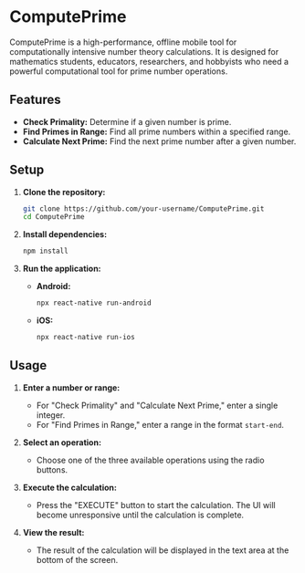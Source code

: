 # ComputePrime

ComputePrime is a high-performance, offline mobile tool for computationally intensive number theory calculations. It is designed for mathematics students, educators, researchers, and hobbyists who need a powerful computational tool for prime number operations.

## Features

- **Check Primality:** Determine if a given number is prime.
- **Find Primes in Range:** Find all prime numbers within a specified range.
- **Calculate Next Prime:** Find the next prime number after a given number.

## Setup

1. **Clone the repository:**
   ```bash
   git clone https://github.com/your-username/ComputePrime.git
   cd ComputePrime
   ```

2. **Install dependencies:**
   ```bash
   npm install
   ```

3. **Run the application:**
   - **Android:**
     ```bash
     npx react-native run-android
     ```
   - **iOS:**
     ```bash
     npx react-native run-ios
     ```

## Usage

1. **Enter a number or range:**
   - For "Check Primality" and "Calculate Next Prime," enter a single integer.
   - For "Find Primes in Range," enter a range in the format `start-end`.

2. **Select an operation:**
   - Choose one of the three available operations using the radio buttons.

3. **Execute the calculation:**
   - Press the "EXECUTE" button to start the calculation. The UI will become unresponsive until the calculation is complete.

4. **View the result:**
   - The result of the calculation will be displayed in the text area at the bottom of the screen.
